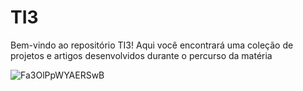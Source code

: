 # TI3
Bem-vindo ao repositório TI3! Aqui você encontrará uma coleção de projetos e artigos desenvolvidos durante o percurso da matéria

![Fa3OlPpWYAERSwB](https://github.com/GabrielHenrique20/TI3/assets/103072636/abe481f8-9a05-4399-88ce-93e3a35145f8)

